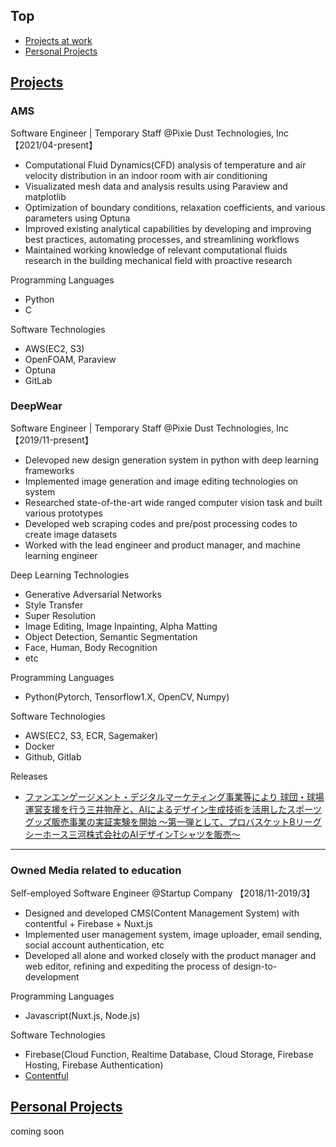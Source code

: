 ## Top
* [Projects at work](#Projects)
* [Personal Projects](#Personal-Projects)

## [Projects](#Top)
### AMS  
Software Engineer | Temporary Staff @Pixie Dust Technologies, Inc 【2021/04-present】
- Computational Fluid Dynamics(CFD) analysis of temperature and air velocity distribution in an indoor room with air conditioning
- Visualizated mesh data and analysis results using Paraview and matplotlib
- Optimization of boundary conditions, relaxation coefficients, and various parameters using Optuna
- Improved existing analytical capabilities by developing and improving best practices, automating processes, and streamlining workflows
- Maintained working knowledge of relevant computational fluids research in the building mechanical field with proactive research

Programming Languages
- Python
- C

Software Technologies
- AWS(EC2, S3)
- OpenFOAM, Paraview
- Optuna
- GitLab

### DeepWear
Software Engineer | Temporary Staff @Pixie Dust Technologies, Inc 【2019/11-present】
- Delevoped new design generation system in python with deep learning frameworks
- Implemented image generation and image editing technologies on system
- Researched state-of-the-art wide ranged computer vision task and built various prototypes
- Developed web scraping codes and pre/post processing codes to create image datasets
- Worked with the lead engineer and product manager, and machine learning engineer

Deep Learning Technologies
- Generative Adversarial Networks
- Style Transfer
- Super Resolution
- Image Editing, Image Inpainting, Alpha Matting
- Object Detection, Semantic Segmentation
- Face, Human, Body Recognition
- etc

Programming Languages
- Python(Pytorch, Tensorflow1.X, OpenCV, Numpy)

Software Technologies
- AWS(EC2, S3, ECR, Sagemaker)
- Docker
- Github, Gitlab

Releases
- [ファンエンゲージメント・デジタルマーケティング事業等により 球団・球場運営支援を行う三井物産と、AIによるデザイン生成技術を活用したスポーツグッズ販売事業の実証実験を開始
～第一弾として、プロバスケットBリーグ シーホース三河株式会社のAIデザインTシャツを販売～](https://pixiedusttech.com/news_20201016/)

---------------------------------------------------------------------------------------------------------------------

### Owned Media related to education
Self-employed Software Engineer @Startup Company 【2018/11-2019/3】
- Designed and developed CMS(Content Management System) with contentful + Firebase + Nuxt.js
- Implemented user management system, image uploader, email sending, social account authentication, etc
- Developed all alone and worked closely with the product manager and web editor, refining and expediting the process of design-to-development

Programming Languages
- Javascript(Nuxt.js, Node.js)

Software Technologies
- Firebase(Cloud Function, Realtime Database, Cloud Storage, Firebase Hosting, Firebase Authentication)
- [Contentful](https://www.contentful.com/)


## [Personal Projects](#Top)
coming soon
